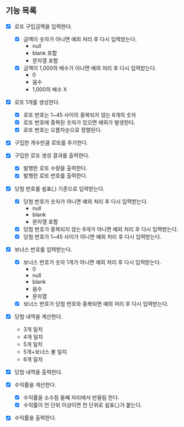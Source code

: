 ## 기능 목록

- [x] 로또 구입금액을 입력한다.
    - [x] 금액이 숫자가 아니면 예외 처리 후 다시 입력받는다.
        - null
        - blank 포함
        - 문자열 포함
    - [x] 금액이 1,000의 배수가 아니면 예외 처리 후 다시 입력받는다.
        - 0
        - 음수
        - 1,000의 배수 X

- [x] 로또 1개를 생성한다.
    - [x] 로또 번호는 1~45 사이의 중복되지 않는 6개의 숫자
    - [x] 로또 번호에 중복된 숫자가 있으면 예외가 발생한다.
    - [x] 로또 번호는 오름차순으로 정렬된다.
- [x] 구입한 개수만큼 로또를 추가한다.
- [x] 구입한 로또 생성 결과를 출력한다.
    - [x] 발행한 로또 수량을 출력한다.
    - [x] 발행한 로또 번호를 출력한다.

- [x] 당첨 번호를 쉼표(,) 기준으로 입력받는다.
    - [x] 당첨 번호가 숫자가 아니면 예외 처리 후 다시 입력받는다.
        - null
        - blank
        - 문자열 포함
    - [x] 당첨 번호가 중복되지 않는 6개가 아니면 예외 처리 후 다시 입력받는다.
    - [x] 당첨 번호가 1~45 사이가 아니면 예외 처리 후 다시 입력받는다.

- [x] 보너스 번호를 입력받는다.
    - [x] 보너스 번호가 숫자 1개가 아니면 예외 처리 후 다시 입력받는다.
        - 0
        - null
        - blank
        - 음수
        - 문자열
    - [x] 보너스 번호가 당첨 번호와 중복되면 예외 처리 후 다시 입력받는다.

- [x] 당첨 내역을 계산한다.
    - 3개 일치
    - 4개 일치
    - 5개 일치
    - 5개+보너스 볼 일치
    - 6개 일치
- [x] 당첨 내역을 출력한다.

- [x] 수익률을 계산한다.
    - [x] 수익률을 소수점 둘째 자리에서 반올림 한다.
    - [x] 수익률이 천 단위 이상이면 천 단위로 쉼표(,)가 붙는다.
- [x] 수익률을 출력한다.